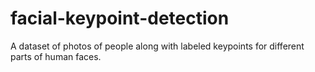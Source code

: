 # facial-keypoint-detection
A dataset of photos of people along with labeled keypoints for different parts of human faces.
